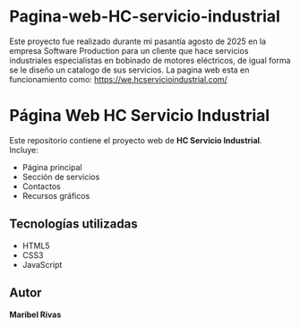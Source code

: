# Pagina-web-HC-servicio-industrial
Este proyecto fue realizado durante mi pasantía agosto de 2025 en la empresa Software Production para un cliente que hace servicios industriales especialistas en bobinado de motores eléctricos, de igual forma se le diseño un catalogo de sus servicios.  La pagina web esta en funcionamiento como: https://we.hcservicioindustrial.com/
# Página Web HC Servicio Industrial

Este repositorio contiene el proyecto web de **HC Servicio Industrial**.  
Incluye:
- Página principal
- Sección de servicios
- Contactos
- Recursos gráficos

## Tecnologías utilizadas
- HTML5
- CSS3
- JavaScript

## Autor
**Maribel Rivas**
